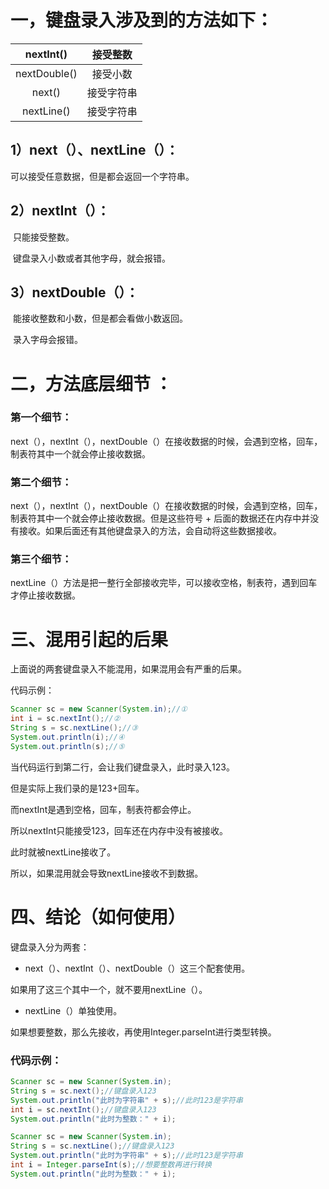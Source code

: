 # 一，键盘录入涉及到的方法如下：

|  nextInt()   |  接受整数  |
| :----------: | :--------: |
| nextDouble() |  接受小数  |
|    next()    | 接受字符串 |
|  nextLine()  | 接受字符串 |

## 1）next（）、nextLine（）：

可以接受任意数据，但是都会返回一个字符串。

## 2）nextInt（）：

​	  只能接受整数。

​	  键盘录入小数或者其他字母，就会报错。

## 3）nextDouble（）：

​	能接收整数和小数，但是都会看做小数返回。

​	录入字母会报错。

# 二，方法底层细节 ：

### 第一个细节：

next（），nextInt（），nextDouble（）在接收数据的时候，会遇到空格，回车，制表符其中一个就会停止接收数据。

### 第二个细节：

next（），nextInt（），nextDouble（）在接收数据的时候，会遇到空格，回车，制表符其中一个就会停止接收数据。但是这些符号 + 后面的数据还在内存中并没有接收。如果后面还有其他键盘录入的方法，会自动将这些数据接收。

### 第三个细节：

nextLine（）方法是把一整行全部接收完毕，可以接收空格，制表符，遇到回车才停止接收数据。

# 三、混用引起的后果

上面说的两套键盘录入不能混用，如果混用会有严重的后果。

代码示例：

```java
Scanner sc = new Scanner(System.in);//①
int i = sc.nextInt();//②
String s = sc.nextLine();//③
System.out.println(i);//④
System.out.println(s);//⑤
```

当代码运行到第二行，会让我们键盘录入，此时录入123。

但是实际上我们录的是123+回车。

而nextInt是遇到空格，回车，制表符都会停止。

所以nextInt只能接受123，回车还在内存中没有被接收。

此时就被nextLine接收了。

所以，如果混用就会导致nextLine接收不到数据。

# 四、结论（如何使用）

键盘录入分为两套：

- next（）、nextInt（）、nextDouble（）这三个配套使用。

如果用了这三个其中一个，就不要用nextLine（）。

- nextLine（）单独使用。

如果想要整数，那么先接收，再使用Integer.parseInt进行类型转换。

### 代码示例：

```java
Scanner sc = new Scanner(System.in);
String s = sc.next();//键盘录入123
System.out.println("此时为字符串" + s);//此时123是字符串
int i = sc.nextInt();//键盘录入123
System.out.println("此时为整数：" + i);
```

```java
Scanner sc = new Scanner(System.in);
String s = sc.nextLine();//键盘录入123
System.out.println("此时为字符串" + s);//此时123是字符串
int i = Integer.parseInt(s);//想要整数再进行转换
System.out.println("此时为整数：" + i);
```









